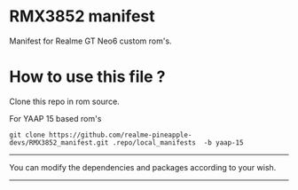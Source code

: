 # RMX3852 manifest
Manifest for Realme GT Neo6 custom rom's.

#  How to use this file ?

Clone this repo in rom source.

For YAAP 15 based rom's
    
    git clone https://github.com/realme-pineapple-devs/RMX3852_manifest.git .repo/local_manifests  -b yaap-15

------------------------------------------------------

You can modify the dependencies and packages according to your wish.

------------------------------------------------------
